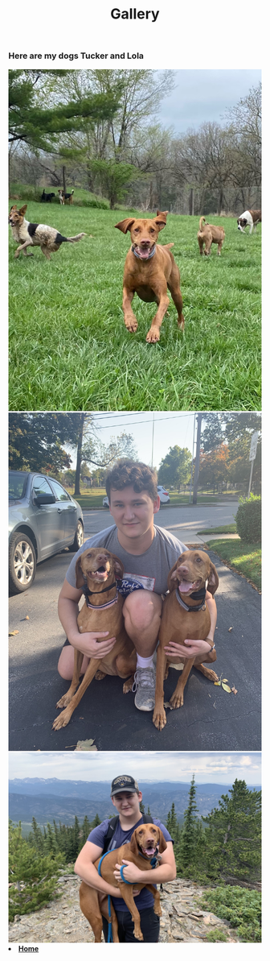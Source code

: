 <!DOCTYPE html>
<html>
    
<body>
    <header>
        <h1>Gallery</h1>
    </header>
    <main>
        <section>
            <h3>Here are my dogs Tucker and Lola</h3>
        </section>
        <section> 
            <img src="https://github.com/quinnreller55/IT1000_Midterm/blob/main/Pics/tub.JPG">
            <img src="https://github.com/quinnreller55/IT1000_Midterm/blob/main/Pics/tubby%2Bbear.JPG">
            <img src="https://github.com/quinnreller55/IT1000_Midterm/blob/main/Pics/tubbymountain.JPG">
        </section>
        <section>
        <li>  
            <a href="README.md"><b>Home</b></a>
        </li>
        </section>
    </main>
</body>
</html>